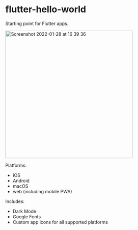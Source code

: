 # flutter-hello-world
Starting point for Flutter apps.

<img width="400" alt="Screenshot 2022-01-28 at 16 39 36" src="https://user-images.githubusercontent.com/62805858/151586445-61f4ff86-86d4-488f-9063-1568118dfc67.png">

Platforms:
- iOS
- Android
- macOS
- web (including mobile PWA)

Includes:
- Dark Mode
- Google Fonts
- Custom app icons for all supported platforms
